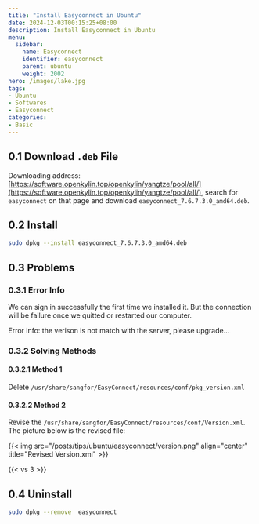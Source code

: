 ```yaml
---
title: "Install Easyconnect in Ubuntu"
date: 2024-12-03T00:15:25+08:00
description: Install Easyconnect in Ubuntu
menu:
  sidebar:
    name: Easyconnect
    identifier: easyconnect
    parent: ubuntu
    weight: 2002
hero: /images/lake.jpg
tags:
- Ubuntu
- Softwares
- Easyconnect
categories:
- Basic
---
```



## 0.1 Download `.deb` File
Downloading address: [https://software.openkylin.top/openkylin/yangtze/pool/all/](https://software.openkylin.top/openkylin/yangtze/pool/all/), search for `easyconnect` on that page and download `easyconnect_7.6.7.3.0_amd64.deb`.

## 0.2 Install
``` bash
sudo dpkg --install easyconnect_7.6.7.3.0_amd64.deb
```

## 0.3 Problems
### 0.3.1 Error Info
We can sign in successfully the first time we installed it. But the connection will be failure once we quitted or restarted our computer.

Error info: the verison is not match with the server, please upgrade...

### 0.3.2 Solving Methods
#### 0.3.2.1 Method 1
Delete `/usr/share/sangfor/EasyConnect/resources/conf/pkg_version.xml`

#### 0.3.2.2 Method 2
Revise the `/usr/share/sangfor/EasyConnect/resources/conf/Version.xml`. The picture below is the revised file: 

{{< img src="/posts/tips/ubuntu/easyconnect/version.png" align="center" title="Revised Version.xml" >}}

{{< vs 3 >}}

## 0.4 Uninstall
``` bash
sudo dpkg --remove  easyconnect
```